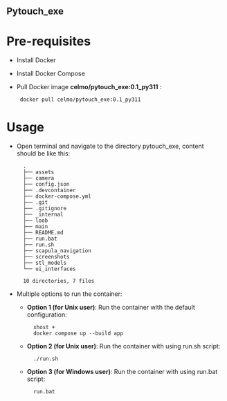Pytouch_exe
---

# Pre-requisites

- Install Docker
- Install Docker Compose

 - Pull Docker image **celmo/pytouch_exe:0.1_py311** :

        docker pull celmo/pytouch_exe:0.1_py311


# Usage

- Open terminal and navigate to the directory pytouch_exe, content should be like this:

        .
        ├── assets
        ├── camera
        ├── config.json
        ├── .devcontainer
        ├── docker-compose.yml
        ├── .git
        ├── .gitignore
        ├── _internal
        ├── loob
        ├── main
        ├── README.md
        ├── run.bat
        ├── run.sh
        ├── scapula_navigation
        ├── screenshots
        ├── stl_models
        └── ui_interfaces

        10 directories, 7 files

- Multiple options to run the container:

    - **Option 1 (for Unix user)**: Run the container with the default configuration:

            xhost +
            docker compose up --build app

    - **Option 2 (for Unix user)**: Run the container with using run.sh script:

            ./run.sh

    - **Option 3 (for Windows user)**: Run the container with using run.bat script:

            run.bat